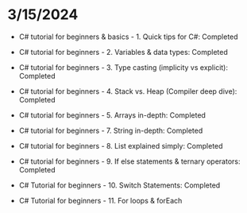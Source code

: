 # 3/15/2024
- C# tutorial for beginners & basics - 1. Quick tips for C#: Completed

- C# tutorial for beginners - 2. Variables & data types: Completed

- C# tutorial for beginners - 3. Type casting (implicity vs explicit): Completed

- C# tutorial for beginners - 4. Stack vs. Heap (Compiler deep dive): Completed

- C# tutorial for beginners - 5. Arrays in-depth: Completed

- C# tutorial for beginners - 7. String in-depth: Completed

- C# tutorial for beginners - 8. List explained simply: Completed

- C# tutorial for beginners - 9. If else statements & ternary operators: Completed

- C# Tutorial for beginners - 10. Switch Statements: Completed

- C# Tutorial for beginners - 11. For loops & forEach

